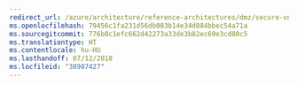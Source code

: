 ```yaml
---
redirect_url: /azure/architecture/reference-architectures/dmz/secure-vnet-hybrid
ms.openlocfilehash: 79456c1fa231d56db083b14e34d884bbec54a71a
ms.sourcegitcommit: 776b8c1efc662d42273a33de3b82ec69e3cd80c5
ms.translationtype: HT
ms.contentlocale: hu-HU
ms.lasthandoff: 07/12/2018
ms.locfileid: "38987427"
---
```

